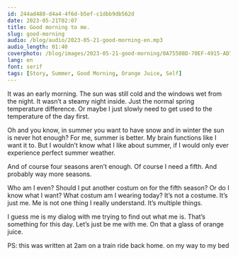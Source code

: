 ```yaml
---
id: 244ad488-d4a4-4f6d-b5ef-c1dbb9db562d
date: 2023-05-21T02:07
title: Good morning to me.
slug: good-morning
audio: /blog/audio/2023-05-21-good-morning-en.mp3
audio_length: 01:40
coverphoto: /blog/images/2023-05-21-good-morning/0A75508D-70EF-4915-AD74-024DF1585853.JPG
lang: en
font: serif
tags: [Story, Summer, Good Morning, Orange Juice, Self]
---
```


It was an early morning. The sun was still cold and the windows wet from the night. It wasn’t a steamy night inside. Just the normal spring temperature difference. Or maybe I just slowly need to get used to the temperature of the day first.

Oh and you know, in summer you want to have snow and in winter the sun is never hot enough? For me, summer is better. My brain functions like I want it to. But I wouldn’t know what I like about summer, if I would only ever experience perfect summer weather.

And of course four seasons aren’t enough. Of course I need a fifth. And probably way more seasons.

Who am I even? Should I put another costum on for the fifth season? Or do I know what I want? What costum am I wearing today? It’s not a costume. It’s just me. Me is not one thing I really understand. It’s multiple things.

I guess me is my dialog with me trying to find out what me is. That’s something for this day. Let’s just be me with me. On that a glass of orange juice.

PS: this was written at 2am on a train ride back home. on my way to my bed
